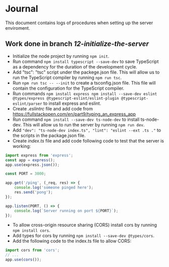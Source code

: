 # Journal

This document contains logs of procedures when setting up the server enviroment.

## Work done in branch *12-initialize-the-server*

* Initialize the node project by running `npm init`.
* Run command `npm install typescript --save-dev` to save TypeScript as a dependency for the duration of the development cycle.
* Add "tsc": "tsc" script under the packege.json file. This will allow us to run the TypeScript compiler by running `npm run tsc`.
* Run  `npm run tsc -- --init` to create a tsconfig.json file. This file will contain the configuration for the TypeScript compiler.
* Run commands ```npm install express
npm install --save-dev eslint @types/express @typescript-eslint/eslint-plugin @typescript-eslint/parser``` to install express and eslint.
* Create *.eslintrc* file and add code from <https://fullstackopen.com/en/part9/typing_an_express_app>
* Run command `npm install --save-dev ts-node-dev` to install ts-node-dev. This will allow us to run the server by running `npm run dev`.
* Add `"dev": "ts-node-dev index.ts",
    "lint": "eslint --ext .ts ."` to the scripts in the package.json file.
* Create *index.ts* file and add code following code to test that the server is working:

```javascript
import express from 'express';
const app = express();
app.use(express.json());

const PORT = 3000;

app.get('/ping', (_req, res) => {
    console.log('someone pinged here');
    res.send('pong');
});

app.listen(PORT, () => {
    console.log(`Server running on port ${PORT}`);
});
```

* To allow cross-origin resource sharing (CORS) install cors by running `npm install cors`.
* Add types for cors by running `npm install --save-dev @types/cors`.
* Add the following code to the index.ts file to allow CORS:

```javascript
import cors from 'cors';
// ...
app.use(cors());
```

